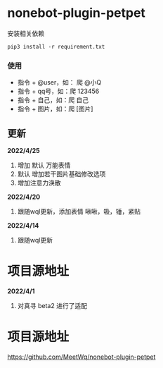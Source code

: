 # nonebot-plugin-petpet

安装相关依赖

```
pip3 install -r requirement.txt
```

### 使用

- 指令 + @user，如： 爬 @小Q
- 指令 + qq号，如：爬 123456
- 指令 + 自己，如：爬 自己
- 指令 + 图片，如：爬 [图片]

## 更新

**2022/4/25**

1. 增加 默认 万能表情
2. 默认 增加若干图片基础修改选项
3. 增加注意力涣散

**2022/4/20**

1. 跟随wql更新，添加表情 啾啾，吸，锤，紧贴

**2022/4/14**

1. 跟随wql更新

# 项目源地址

**2022/4/1**

1. 对真寻 beta2 进行了适配

# 项目源地址

https://github.com/MeetWq/nonebot-plugin-petpet

### 

